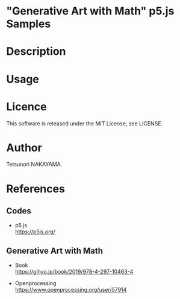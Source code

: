 # "Generative Art with Math" p5.js Samples

# Description

# Usage


# Licence
This software is released under the MIT License, see LICENSE.

# Author
Tetsunori NAKAYAMA.

# References
## Codes
- p5.js  
  https://p5js.org/

## Generative Art with Math
 - Book  
  https://gihyo.jp/book/2019/978-4-297-10463-4
  
 - Openprocessing  
  https://www.openprocessing.org/user/57914

